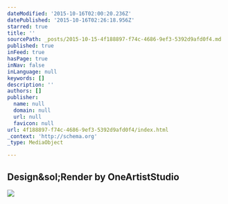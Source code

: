 ```yaml
---
dateModified: '2015-10-16T02:00:20.236Z'
datePublished: '2015-10-16T02:26:18.956Z'
starred: true
title: ''
sourcePath: _posts/2015-10-15-4f188897-f74c-4686-9ef3-5392d9afd0f4.md
published: true
inFeed: true
hasPage: true
inNav: false
inLanguage: null
keywords: []
description: ''
authors: []
publisher:
  name: null
  domain: null
  url: null
  favicon: null
url: 4f188897-f74c-4686-9ef3-5392d9afd0f4/index.html
_context: 'http://schema.org'
_type: MediaObject

---
```

<article style=""><h1>Design&amp;sol;Render by OneArtistStudio</h1><p></p><img src="http://40.media.tumblr.com/tumblr_lsbc0bkGl81r0xt1go1_500.jpg" /></article>